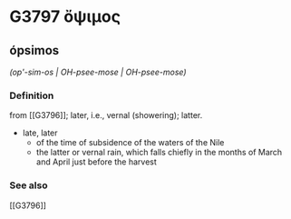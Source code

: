 # G3797 ὄψιμος

## ópsimos

_(op'-sim-os | OH-psee-mose | OH-psee-mose)_

### Definition

from [[G3796]]; later, i.e., vernal (showering); latter.

- late, later
  - of the time of subsidence of the waters of the Nile
  - the latter or vernal rain, which falls chiefly in the months of March and April just before the harvest

### See also

[[G3796]]

